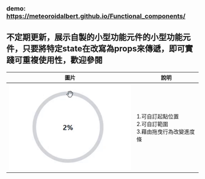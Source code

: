 ### demo: https://meteoroidalbert.github.io/Functional_components/

## 不定期更新，展示自製的小型功能元件的小型功能元件，只要將特定state在改寫為props來傳遞，即可實踐可重複使用性，歡迎參閱

| 圖片                      | 說明                |
|---------------------------|---------------------|
| ![Knob](./images/Knob.gif) |1.可自訂起點位置<br> 2.可自訂範圍<br> 3.藉由拖曳行為改變進度條 |
